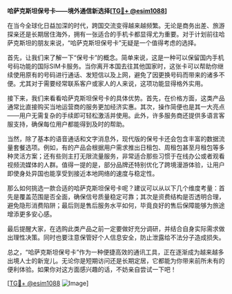 **哈萨克斯坦保号卡——境外通信新选择[[TG💪+ @esim1088](https://t.me/s/esim1088)]**

在当今全球化日益加深的时代，跨国交流变得越来越频繁。无论是商务出差、旅游探亲还是长期居住海外，拥有一张适合的手机卡都显得尤为重要。对于计划前往哈萨克斯坦的朋友来说，“哈萨克斯坦保号卡”无疑是一个值得考虑的选择。

首先，让我们来了解一下“保号卡”的概念。简单来说，这是一种可以保留国内手机号码功能的国际SIM卡服务。当你离开本国去往其他国家时，这张卡可以帮助你继续使用原有的号码进行通话、发短信以及上网，避免了因更换号码而带来的诸多不便。尤其对于需要经常联系客户或家人的人来说，这项功能显得格外实用。

接下来，我们来看看哈萨克斯坦保号卡的具体优势。首先，在价格方面，这类产品通常比直接购买当地运营商的服务更加经济实惠。其次，操作简便也是其一大亮点——用户无需复杂的手续即可轻松激活并使用。此外，许多服务商还提供多语言客服支持，确保每位用户都能得到及时的帮助。

当然，除了基本的语音通话和文字消息外，现代版的保号卡还会包含丰富的数据流量套餐选项。例如，有的产品会根据用户需求推出日租包、周租包甚至月租包等多种灵活方案；还有些则主打无限流量服务，非常适合那些习惯于在线办公或者观看视频流媒体的人群。值得一提的是，部分品牌还特别优化了跨境漫游体验，让用户即使身处异国也能享受到接近本地网络的速度与稳定性。

那么如何挑选一款合适的哈萨克斯坦保号卡呢？建议可以从以下几个维度考量：首先是覆盖范围是否全面，确保信号质量稳定可靠；其次是资费结构是否透明合理，避免隐形消费陷阱；最后则是售后服务水平如何，毕竟良好的售后保障能够为旅途增添更多安心感。

最后提醒大家，在选购此类产品之前一定要做好充分调研，并结合自身实际需求做出理性决策。同时也要注意保管好个人信息安全，防止泄露给不法分子造成损失。

总之，“哈萨克斯坦保号卡”作为一种便捷高效的通讯工具，正在逐渐成为越来越多出境人士的新宠儿。无论你是短期访问还是长期定居，它都能为你带来前所未有的便利体验。如果你对这方面感兴趣的话，不妨亲自尝试一下吧！

[[TG💪+ @esim1088](https://t.me/s/esim1088) ![Image](https://i.postimg.cc/4NQfJmqS/Snipaste-2025-05-13-00-14-12.png)]